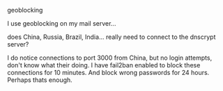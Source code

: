 geoblocking

I use geoblocking on my mail server...

does China, Russia, Brazil, India... really need to connect to the dnscrypt server?

I do notice connections to port 3000 from China, but no login attempts, don't know what their doing.
I have fail2ban enabled to block these connections for 10 minutes. And block wrong passwords for 24 hours.
Perhaps thats enough.
